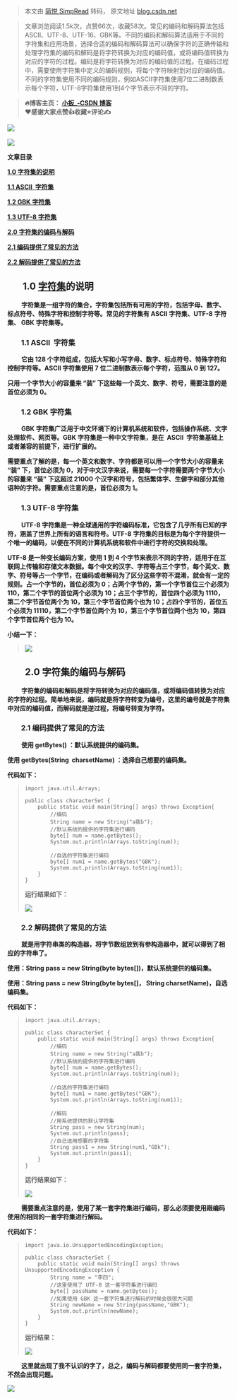 > 本文由 [简悦 SimpRead](http://ksria.com/simpread/) 转码， 原文地址 [blog.csdn.net](https://blog.csdn.net/Tingfeng__/article/details/134141073?spm=1001.2100.3001.7377&utm_medium=distribute.pc_feed_blog_category.none-task-blog-classify_tag-2-134141073-null-null.nonecase&depth_1-utm_source=distribute.pc_feed_blog_category.none-task-blog-classify_tag-2-134141073-null-null.nonecase)

> 文章浏览阅读1.5k次，点赞66次，收藏58次。常见的编码和解码算法包括ASCII、UTF-8、UTF-16、GBK等。不同的编码和解码算法适用于不同的字符集和应用场景，选择合适的编码和解码算法可以确保字符的正确传输和处理字符集的编码和解码是将字符转换为对应的编码值，或将编码值转换为对应的字符的过程。编码是将字符转换为对应的编码值的过程。在编码过程中，需要使用字符集中定义的编码规则，将每个字符映射到对应的编码值。不同的字符集使用不同的编码规则，例如ASCII字符集使用7位二进制数表示每个字符，UTF-8字符集使用1到4个字节表示不同的字符。

> **🔥博客主页： **[小扳_-CSDN 博客](https://blog.csdn.net/Tingfeng__?spm=1000.2115.3001.5343 "小扳_-CSDN博客")**  
> ❤感谢大家点赞👍收藏⭐评论✍** 

![](https://img-blog.csdnimg.cn/e6e3863ecfc7449c99c5e40bb87a84cf.jpeg) 

![](https://img-blog.csdnimg.cn/876ba8313fe244f89ef10faeebf20ed8.gif)

**文章目录**

 **[1.0 字符集的说明](#t0)**

 **[1.1 ASCII  字符集](#t1)**

 **[1.2 GBK 字符集](#t2)**

 **[1.3 UTF-8 字符集](#t3)**

 **[2.0 字符集的编码与解码](#t4)**

 **[2.1 编码提供了常见的方法](#t5)**

 **[2.2 解码提供了常见的方法](#t6)**

       1.0 [字符集](https://so.csdn.net/so/search?q=%E5%AD%97%E7%AC%A6%E9%9B%86&spm=1001.2101.3001.7020)的说明
--------------------------------------------------------------------------------------------------------

        **字符集是一组字符的集合，字符集包括所有可用的字符，包括字母、数字、标点符号、特殊字符和控制字符等。常见的字符集有 ASCII 字符集、UTF-8 字符集、 GBK 字符集等。**

###         1.1 ASCII  字符集

        **它由 128 个字符组成，包括大写和小写字母、数字、标点符号、特殊字符和控制字符等。ASCII 字符集使用 7 位二进制数表示每个字符，范围从 0 到 127。**

 **只用一个字节大小的容量来 “装” 下这些每一个英文、数字、符号，需要注意的是首位必须为 0。**

###         1.2 GBK 字符集

        **GBK 字符集广泛用于中文环境下的计算机系统和软件，包括操作系统、文字处理软件、网页等。GBK 字符集是一种中文字符集，是在  ASCII  字符集基础上或者兼容的前提下，进行扩展的。**

 **需要重点了解的是，每一个英文和数字、字符都是可以用一个字节大小的容量来 “装” 下，首位必须为 0，对于中文汉字来说，需要每一个字符需要两个字节大小的容量来 “装” 下这超过 21000 个汉字和符号，包括繁体字、生僻字和部分其他语种的字符。需要重点注意的是，首位必须为 1。**

###         1.3 UTF-8 字符集

        **UTF-8 字符集是一种全球通用的字符编码标准，它包含了几乎所有已知的字符，涵盖了世界上所有的语言和符号。UTF-8 字符集的目标是为每个字符提供一个唯一的编码，以便在不同的计算机系统和软件中进行字符的交换和处理。**

 **UTF-8 是一种变长编码方案，使用 1 到 4 个字节来表示不同的字符，适用于在互联网上传输和存储文本数据。每个中文的汉字、字符等占三个字节，每个英文、数字、符号等占一个字节，在编码或者解码为了区分这些字符不混淆，就会有一定的规则。占一个字节的，首位必须为 0；占两个字节的，第一个字节首位三个必须为 110，第二个字节的首位两个必须为 10；占三个字节的，首位四个必须为 1110，第二个字节首位两个为 10，第三个字节首位两个也为 10；占四个字节的，首位五个必须为 11110，第二个字节首位两个为 10，第三个字节首位两个也为 10，第四个字节首位两个也为 10。**

 **小结一下：**

> ![](https://img-blog.csdnimg.cn/d5eb935070c04f0f8847650cd77962fe.png)

        2.0 字符集的编码与解码
---------------------

        **字符集的编码和解码是将字符转换为对应的编码值，或将编码值转换为对应的字符的过程。简单地来说，编码就是将字符转变为编号，这里的编号就是字符集中对应的编码值，而解码就是逆过程，将编号转变为字符。**

###         2.1 编码提供了常见的方法

        **使用 getBytes() ：默认系统提供的编码集。**

 **使用 getBytes(String  charsetName) ：选择自己想要的编码集。**

**代码如下：**

> ```
> import java.util.Arrays;
>  
> public class characterSet {
>     public static void main(String[] args) throws Exception{
>         //编码
>         String name = new String("a我b");
>         //默认系统的提供的字符集进行编码
>         byte[] num = name.getBytes();
>         System.out.println(Arrays.toString(num));
>  
>         //自选的字符集进行编码
>         byte[] num1 = name.getBytes("GBK");
>         System.out.println(Arrays.toString(num1));
>     }
> }
> ```
> 
> **运行结果如下：**
> 
> ![](https://img-blog.csdnimg.cn/e40cd78d41094d1cae7d9b943f347927.png)

###         2.2 解码提供了常见的方法

        **就是用字符串类的构造器，将字节数组放到有参构造器中，就可以得到了相应的字符串了。**

 **使用：String pass = new String(byte bytes[])，默认系统提供的编码集。**

 **使用：String pass = new String(byte bytes[]， String charsetName)，自选编码集。**

**代码如下：**

> ```
> import java.util.Arrays;
>  
> public class characterSet {
>     public static void main(String[] args) throws Exception{
>         //编码
>         String name = new String("a我b");
>         //默认系统的提供的字符集进行编码
>         byte[] num = name.getBytes();
>         System.out.println(Arrays.toString(num));
>  
>         //自选的字符集进行编码
>         byte[] num1 = name.getBytes("GBK");
>         System.out.println(Arrays.toString(num1));
>  
>         //解码
>         //用系统提供的默认字符集
>         String pass = new String(num);
>         System.out.println(pass);
>         //自己选用想要的字符集
>         String pass1 = new String(num1,"GBk");
>         System.out.println(pass1);
>     }
> }
> ```
> 
> **运行结果如下：**
> 
> ![](https://img-blog.csdnimg.cn/6f576ebc3f094b799b49edb0dd78e4f4.png)

        **需要重点注意的是，使用了某一套字符集进行编码，那么必须要使用跟编码使用的相同的一套字符集进行解码。**

**代码如下：**

> ```
> import java.io.UnsupportedEncodingException;
>  
> public class characterSet {
>     public static void main(String[] args) throws UnsupportedEncodingException {
>         String name = "李四";
>         //这里使用了 UTF-8 这一套字符集进行编码
>         byte[] passName = name.getBytes();
>         //如果使用 GBK 这一套字符集进行解码的时候会很很大问题
>         String newName = new String(passName,"GBK");
>         System.out.println(newName);
>     }
> }
> ```
> 
> **运行结果：**
> 
> ![](https://img-blog.csdnimg.cn/720a145c6e894ca1b47019c811917008.png)

        **这里就出现了我不认识的字了，总之，编码与解码都要使用同一套字符集，不然会出现问题。** 

![](https://img-blog.csdnimg.cn/d4340c78d11245b2acf88bacdaba00f4.gif)